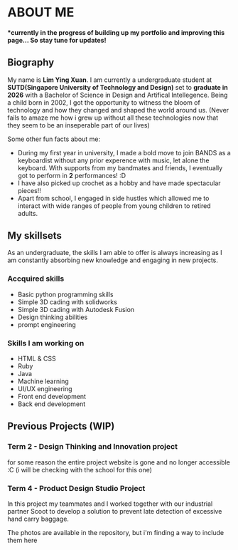 <head><h1>ABOUT ME</h1></head>
<h4>*currently in the progress of building up my portfolio and improving this page... So stay tune for updates! </h4>


<head><h2>Biography</h2></head>
<body><p>My name is <b>Lim Ying Xuan</b>. I am currently a undergraduate student at <b>SUTD(Singapore University of Technology and Design)</b> set to <b>graduate in 2026</b> with a Bachelor of Science in Design and Artifical Intellegence. Being a child born in 2002, I got the opportunity to witness the bloom of technology and how they changed and shaped the world around us. (Never fails to amaze me how i grew up without all these technologies now that they seem to be an inseperable part of our lives) </p></body>
<p>Some other fun facts about me:</p>
<ul><li>During my first year in university, I made a bold move to join BANDS as a keyboardist without any prior experence with music, let alone the keyboard. With supports from my bandmates and friends, I eventually got to perform in <b>2</b> performances! :D </li>
<li>I have also picked up crochet as a hobby and have made spectacular pieces!! </li>
<li>Apart from school, I engaged in side hustles which allowed me to interact with wide ranges of people from young children to retired adults. </li></ul>

<h2>My skillsets</h2>
<p>As an undergraduate, the skills I am able to offer is always increasing as I am constantly absorbing new knowledge and engaging in new projects.</p>
<table>
<h3>Accquired skills</h3>
<ul>
<li>Basic python programming skills</li>
<li>Simple 3D cading with solidworks</li>
<li>Simple 3D cading with Autodesk Fusion</li>
<li>Design thinking abilities</li>
<li>prompt engineering</li>
</ul>

<h3>Skills I am working on</h3>
<ul>
<li>HTML & CSS</li>
<li>Ruby</li>
<li>Java</li>
<li>Machine learning</li>
<li>UI/UX engineering</li>
<li>Front end development</li>
<li>Back end development</li>
  
</ul>

<head><h2>Previous Projects (WIP)</h2></head>
<h3>Term 2 - Design Thinking and Innovation project</h3>
<p> for some reason the entire project website is gone and no longer accessible :C (i will be checking with the school for this one) </p>

<h3>Term 4 - Product Design Studio Project</h3>
<p> In this project my teammates and I worked together with our industrial partner Scoot to develop a solution to prevent late detection of excessive hand carry baggage.</p>
<p>The photos are available in the repository, but i'm finding a way to include them here </p>



<!---!Pillowmon/Pillowmon is a ✨ special ✨ repository because its `README.md` (this file) appears on your GitHub profile.
You can click the Preview link to take a look at your changes.
--->
